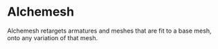 # Alchemesh
Alchemesh retargets armatures and meshes that are fit to a base mesh, onto any variation of that mesh.

